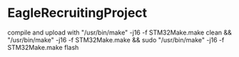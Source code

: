 # EagleRecruitingProject

compile and upload with
"/usr/bin/make" -j16 -f STM32Make.make clean && "/usr/bin/make" -j16 -f STM32Make.make && sudo "/usr/bin/make" -j16 -f STM32Make.make  flash
